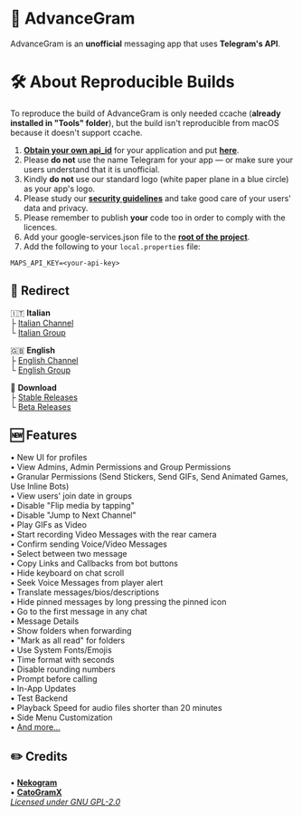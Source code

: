 # 🦉 **AdvanceGram**
AdvanceGram is an **unofficial** messaging app that uses **Telegram's API**.

# 🛠 About Reproducible Builds
To reproduce the build of AdvanceGram is only needed ccache (**already installed in "Tools" folder**), but the build
isn't reproducible from macOS because it doesn't support ccache.

1. [**Obtain your own api_id**](https://core.telegram.org/api/obtaining_api_id) for your application and put [**here**](https://github.com/MilMit/OwlGram/blob/master/TMessagesProj/src/main/java/org/telegram/messenger/BuildVars.java).
2. Please **do not** use the name Telegram for your app — or make sure your users understand that it is unofficial.
3. Kindly **do not** use our standard logo (white paper plane in a blue circle) as your app's logo.
4. Please study our [**security guidelines**](https://core.telegram.org/mtproto/security_guidelines) and take good care of your users' data and privacy.
5. Please remember to publish **your** code too in order to comply with the licences.
6. Add your google-services.json file to the [**root of the project**](https://github.com/OwlGramDev/OwlGram/tree/master/TMessagesProj_App).
7. Add the following to your `local.properties` file:
```
MAPS_API_KEY=<your-api-key>
```

## 🔗 Redirect
🇮🇹 **Italian**  
├ [Italian Channel](<https://telegram.dog/OwlGramIT>)  
└ [Italian Group](<https://telegram.dog/OwlGramChatIT>)

🇬🇧 **English**  
├ [English Channel](<https://telegram.dog/OwlGram>)  
└ [English Group](<http://telegram.dog/OwlGramChat>)

🔗 **Download**  
├ [Stable Releases](<https://telegram.dog/OwlGramAPKs>)  
└ [Beta Releases](<https://telegram.dog/OwlGramBeta>)

## 🆕 Features
• New UI for profiles  
• View Admins, Admin Permissions and Group Permissions  
• Granular Permissions (Send Stickers, Send GIFs, Send Animated Games, Use Inline Bots)  
• View users' join date in groups  
• Disable "Flip media by tapping"  
• Disable "Jump to Next Channel"  
• Play GIFs as Video  
• Start recording Video Messages with the rear camera  
• Confirm sending Voice/Video Messages  
• Select between two message  
• Copy Links and Callbacks from bot buttons  
• Hide keyboard on chat scroll  
• Seek Voice Messages from player alert  
• Translate messages/bios/descriptions  
• Hide pinned messages by long pressing the pinned icon  
• Go to the first message in any chat  
• Message Details  
• Show folders when forwarding  
• "Mark as all read" for folders  
• Use System Fonts/Emojis  
• Time format with seconds  
• Disable rounding numbers  
• Prompt before calling  
• In-App Updates  
• Test Backend  
• Playback Speed for audio files shorter than 20 minutes  
• Side Menu Customization  
• [And more...](<https://telegra.ph/OwlGram---List-of-Features-03-04>)

## ✏️ Credits
• [**Nekogram**](<https://gitlab.com/Nekogram/Nekogram>)  
• [**CatoGramX**](<https://github.com/CatogramX/CatogramX>)  
[*Licensed under GNU GPL-2.0*](<https://github.com/OwlGramDev/OwlGram/blob/master/LICENSE>)

